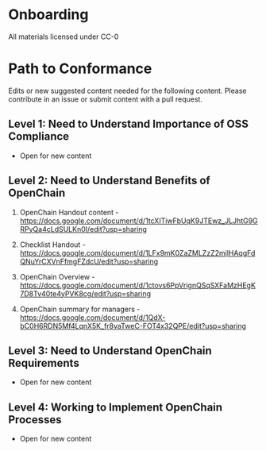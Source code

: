 # Onboarding

All materials licensed under CC-0

# Path to Conformance

Edits or new suggested content needed for the following content. Please contribute in an issue or submit content with a pull request.

## Level 1: Need to Understand Importance of OSS Compliance

* Open for new content

## Level 2: Need to Understand Benefits of OpenChain

1. OpenChain Handout content - https://docs.google.com/document/d/1tcXITiwFbUqK9JTEwz_JLJhtG9GRPyQa4cLdSULKn0I/edit?usp=sharing

2. Checklist Handout - https://docs.google.com/document/d/1LFx9mK0ZaZMLZzZ2mjlHAqgFdQNuYrCXVnFfmgFZdcU/edit?usp=sharing

3. OpenChain Overview - https://docs.google.com/document/d/1ctovs6PpVrignQSqSXFaMzHEgK7D8Tv40te4yPVK8cg/edit?usp=sharing

4. OpenChain summary for managers - https://docs.google.com/document/d/1QdX-bC0H6RDN5Mf4LqnX5K_fr8vaTweC-FOT4x32QPE/edit?usp=sharing

## Level 3: Need to Understand OpenChain Requirements

* Open for new content

## Level 4: Working to Implement OpenChain Processes

* Open for new content
